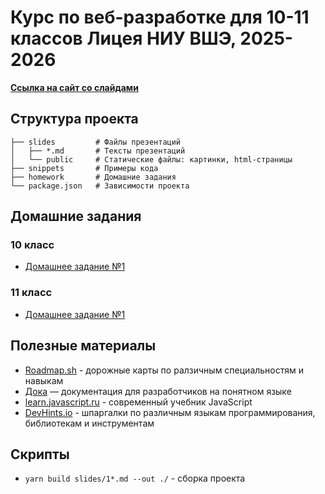 # Курс по веб-разработке для 10-11 классов Лицея НИУ ВШЭ, 2025-2026

**[Ссылка на сайт со слайдами](https://floydanthebeast.github.io/hse-lyceum-web-2025)**

## Структура проекта

```
├── slides         # Файлы презентаций
│   ├── *.md       # Тексты презентаций
│   └── public     # Статические файлы: картинки, html-страницы
├── snippets       # Примеры кода
├── homework       # Домашние задания
└── package.json   # Зависимости проекта
```

## Домашние задания
### 10 класс
- [Домашнее задание №1](./homework/hw-10-1.md)

### 11 класс
- [Домашнее задание №1](./homework/hw-11-1.md)

## Полезные материалы
- [Roadmap.sh](https://roadmap.sh/) - дорожные карты по ралзичным специальностям и навыкам
- [Дока](https://doka.guide/) — документация для разработчиков на понятном языке
- [learn.javascript.ru](https://learn.javascript.ru) - современный учебник JavaScript
- [DevHints.io](https://devhints.io/) - шпаргалки по различным языкам программирования, библиотекам и инструментам

## Скрипты
- `yarn build slides/1*.md --out ./` - сборка проекта
